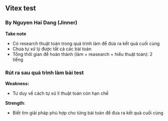 ## Vitex test
### By Nguyen Hai Dang (Jinner)

**Take note**
- Có research thuật toán trong quá trình làm để đưa ra kết quả cuối cùng
- Chưa tự xử lý được tất cả các bài toán
- Tổng thời gian để hoàn thành (làm + reasearch + hiểu thuật toán): 2 tiếng

### Rút ra sau quá trình làm bài test ###
**Weakness:**
- Tư duy về cách tự xử lí thuật toán còn hạn chế
  
**Strength**:
- Biết tìm giải pháp phù hợp cho từng bài toán để đưa ra kết quả cuối cùng

